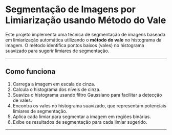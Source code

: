 # Segmentação de Imagens por Limiarização usando Método do Vale

Este projeto implementa uma técnica de segmentação de imagens baseada em limiarização automática utilizando o **método do vale** no histograma da imagem. O método identifica pontos baixos (vales) no histograma suavizado para sugerir limiares de segmentação.

---

## Como funciona

1. Carrega a imagem em escala de cinza.
2. Calcula o histograma dos níveis de cinza.
3. Suaviza o histograma usando filtro Gaussiano para facilitar a detecção de vales.
4. Encontra os vales no histograma suavizado, que representam potenciais limiares de segmentação.
5. Aplica cada limiar para segmentar a imagem em regiões binárias.
6. Exibe os resultados de segmentação para cada limiar sugerido.

---